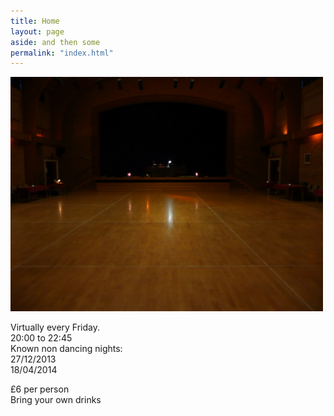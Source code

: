 ```yaml
---
title: Home
layout: page
aside: and then some
permalink: "index.html"
---
```


<img width="500" src="images/dancefloor.jpg"/>

<article class="grid_3"><dl>
	<dt>Virtually every Friday.</dt>
	<dt>20:00 to 22:45</dt>
	<dt>Known non dancing nights:</dt>
	<dt>27/12/2013</dt>
	<dt>18/04/2014</dt></dl>
</article>
<article class="grid_6">
	<dl><dt>£6 per person</dt>
	<dt>Bring your own drinks</dt></dl>
</article>

